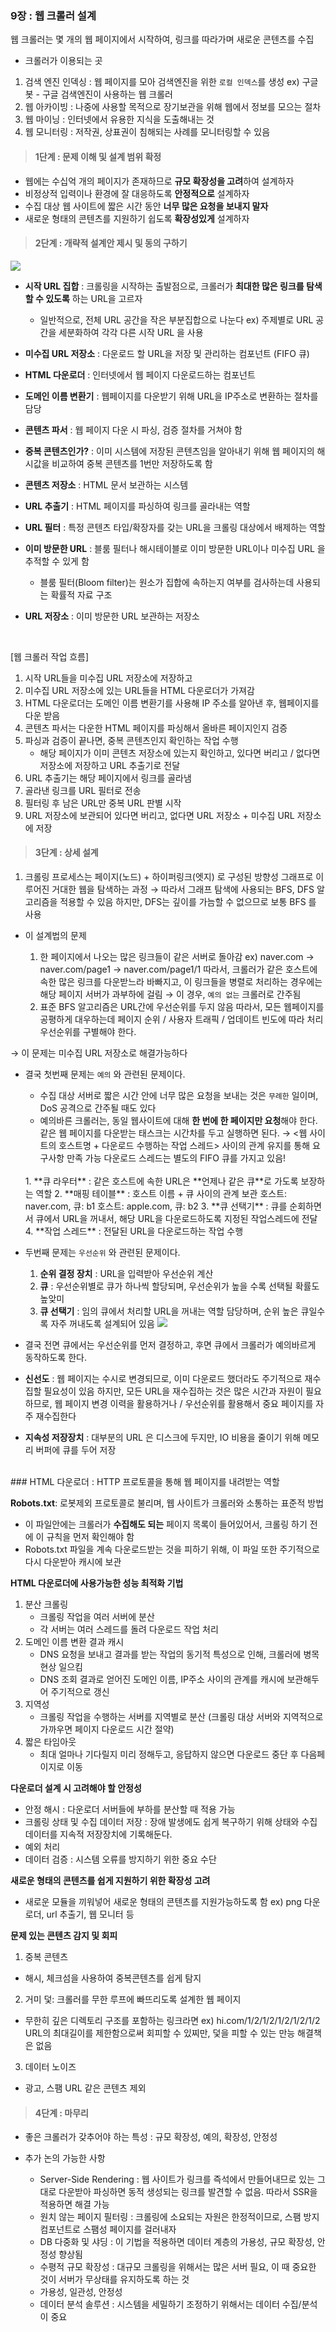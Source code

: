 ### 9장 : 웹 크롤러 설계
웹 크롤러는 몇 개의 웹 페이지에서 시작하여, 링크를 따라가며 새로운 콘텐츠를 수집
- 크롤러가 이용되는 곳
1. 검색 엔진 인덱싱 : 웹 페이지를 모아 검색엔진을 위한 `로컬 인덱스`를 생성 
ex) 구글봇 - 구글 검색엔진이 사용하는 웹 크롤러
2. 웹 아카이빙 : 나중에 사용할 목적으로 장기보관을 위해 웹에서 정보를 모으는 절차
3. 웹 마이닝 : 인터넷에서 유용한 지식을 도출해내는 것
4. 웹 모니터링 : 저작권, 상표권이 침해되는 사례를 모니터링할 수 있음

> #### 1단계 : 문제 이해 및 설계 범위 확정

- 웹에는 수십억 개의 페이지가 존재하므로 **규모 확장성을 고려**하여 설계하자
- 비정상적 입력이나 환경에 잘 대응하도록 **안정적으로** 설계하자
- 수집 대상 웹 사이트에 짧은 시간 동안 **너무 많은 요청을 보내지 말자**
- 새로운 형태의 콘텐츠를 지원하기 쉽도록 **확장성있게** 설계하자

> #### 2단계 : 개략적 설계안 제시 및 동의 구하기

![](https://velog.velcdn.com/images/eunz_juu/post/9fa393f3-ddfd-42f7-a00d-1b09607cc986/image.png)

- **시작 URL 집합** : 크롤링을 시작하는 출발점으로, 크롤러가 **최대한 많은 링크를 탐색할 수 있도록** 하는 URL을 고르자
	
    - 일반적으로, 전체 URL 공간을 작은 부분집합으로 나눈다
    ex) 주제별로 URL 공간을 세분화하여 각각 다른 시작 URL 을 사용
    
- **미수집 URL 저장소** : 다운로드 할 URL을 저장 및 관리하는 컴포넌트 (FIFO 큐)
- **HTML 다운로더** : 인터넷에서 웹 페이지 다운로드하는 컴포넌트
- **도메인 이름 변환기** : 웹페이지를 다운받기 위해 URL을 IP주소로 변환하는 절차를 담당
- **콘텐츠 파서** : 웹 페이지 다운 시 파싱, 검증 절차를 거쳐야 함
- **중복 콘텐츠인가?** : 이미 시스템에 저장된 콘텐츠임을 알아내기 위해 웹 페이지의 해시값을 비교하여 중복 콘텐츠를 1번만 저장하도록 함
- **콘텐츠 저장소** : HTML 문서 보관하는 시스템
- **URL 추출기** : HTML 페이지를 파싱하여 링크를 골라내는 역할
- **URL 필터** : 특정 콘텐츠 타입/확장자를 갖는 URL을 크롤링 대상에서 배제하는 역할
- **이미 방문한 URL** : 블룸 필터나 해시테이블로 이미 방문한 URL이나 미수집 URL 을 추적할 수 있게 함
	* 블룸 필터(Bloom filter)는 원소가 집합에 속하는지 여부를 검사하는데 사용되는 확률적 자료 구조
- **URL 저장소** : 이미 방문한 URL 보관하는 저장소

<br>

[웹 크롤러 작업 흐름]

1. 시작 URL들을 미수집 URL 저장소에 저장하고
2. 미수집 URL 저장소에 있는 URL들을 HTML 다운로더가 가져감
3. HTML 다운로더는 도메인 이름 변환기를 사용해 IP 주소를 알아낸 후, 웹페이지를 다운 받음
4. 콘텐츠 파서는 다운한 HTML 페이지를 파싱해서 올바른 페이지인지 검증
5. 파싱과 검증이 끝나면, 중복 콘텐츠인지 확인하는 작업 수행
	- 해당 페이지가 이미 콘텐츠 저장소에 있는지 확인하고, 있다면 버리고 / 없다면 저장소에 저장하고 URL 추출기로 전달
6. URL 추출기는 해당 페이지에서 링크를 골라냄
7. 골라낸 링크를 URL 필터로 전송
8. 필터링 후 남은 URL만 중복 URL 판별 시작
9. URL 저장소에 보관되어 있다면 버리고, 없다면 URL 저장소 + 미수집 URL 저장소에 저장

> #### 3단계 : 상세 설계

1. 크롤링 프로세스는 페이지(노드) + 하이퍼링크(엣지) 로 구성된 방향성 그래프로 이루어진 거대한 웹을 탐색하는 과정
→ 따라서 그래프 탐색에 사용되는 BFS, DFS 알고리즘을 적용할 수 있음
하지만, DFS는 깊이를 가늠할 수 없으므로 보통 BFS 를 사용

- 이 설계법의 문제
	
    1. 한 페이지에서 나오는 많은 링크들이 같은 서버로 돌아감
    ex) naver.com -> naver.com/page1 -> naver.com/page1/1
    따라서, 크롤러가 같은 호스트에 속한 많은 링크를 다운받느라 바빠지고, 이 링크들을 병렬로 처리하는 경우에는 해당 페이지 서버가 과부하에 걸림 
    → 이 경우, `예의 없는` 크롤러로 간주됨
    2. 표준 BFS 알고리즘은 URL간에 우선순위를 두지 않음
    따라서, 모든 웹페이지를 공평하게 대우하는데 페이지 순위 / 사용자 트래픽 / 업데이트 빈도에 따라 처리 우선순위를 구별해야 한다.
    
→ 이 문제는 미수집 URL 저장소로 해결가능하다

- 결국 첫번째 문제는 `예의` 와 관련된 문제이다.
    - 수집 대상 서버로 짧은 시간 안에 너무 많은 요청을 보내는 것은 `무례한` 일이며, DoS 공격으로 간주될 때도 있다
    -  예의바른 크롤러는, 동일 웹사이트에 대해 **한 번에 한 페이지만 요청**해야 한다.
    같은 웹 페이지를 다운받는 태스크는 시간차를 두고 실행하면 된다.
    → <웹 사이트의 호스트명 + 다운로드 수행하는 작업 스레드> 사이의 관계 유지를 통해 요구사항 만족 가능 
	다운로드 스레드는 별도의 FIFO 큐를 가지고 있음!
    <br>
    1. **큐 라우터** : 같은 호스트에 속한 URL은 **언제나 같은 큐**로 가도록 보장하는 역할
    2. **매핑 테이블** : 호스트 이름 + 큐 사이의 관계 보관
     	호스트: naver.com, 큐: b1
    	호스트: apple.com, 큐: b2
    3. **큐 선택기** : 큐를 순회하면서 큐에서 URL을 꺼내서, 해당 URL을 다운로드하도록 지정된 작업스레드에 전달
    4. **작업 스레드** : 전달된 URL을 다운로드하는 작업 수행
    <br>
- 두번째 문제는 `우선순위` 와 관련된 문제이다.
	
    1. **순위 결정 장치** : URL을 입력받아 우선순위 계산
    2. **큐** : 우선순위별로 큐가 하나씩 할당되며, 우선순위가 높을 수록 선택될 확률도 높앚미
    3. **큐 선택기** : 임의 큐에서 처리할 URL을 꺼내는 역할 담당하며, 순위 높은 큐일수록 자주 꺼내도록 설계되어 있음
    ![](https://velog.velcdn.com/images/eunz_juu/post/d177d8e8-25c8-4b72-8afa-228044fe01de/image.png)

- 결국 전면 큐에서는 우선순위를 먼저 결정하고, 후면 큐에서 크롤러가 예의바르게 동작하도록 한다.
    
- **신선도** : 웹 페이지는 수시로 변경되므로, 이미 다운로드 했더라도 주기적으로 재수집할 필요성이 있음
하지만, 모든 URL을 재수집하는 것은 많은 시간과 자원이 필요하므로, 웹 페이지 변경 이력을 활용하거나 / 우선순위를 활용해서 중요 페이지를 자주 재수집한다
- **지속성 저장장치** : 대부분의 URL 은 디스크에 두지만, IO 비용을 줄이기 위해 메모리 버퍼에 큐를 두어 저장

<br>
### HTML 다운로더 : HTTP 프로토콜을 통해 웹 페이지를 내려받는 역할

**Robots.txt**: 로봇제외 프로토콜로 불리며, 웹 사이트가 크롤러와 소통하는 표준적 방법
- 이 파일안에는 크롤러가 **수집해도 되는** 페이지 목록이 들어있어서, 크롤링 하기 전에 이 규칙을 먼저 확인해야 함
- Robots.txt 파일을 계속 다운로드받는 것을 피하기 위해, 이 파일 또한 주기적으로 다시 다운받아 캐시에 보관

**HTML 다운로더에 사용가능한 성능 최적화 기법**

1. 분산 크롤링
	- 크롤링 작업을 여러 서버에 분산
    - 각 서버는 여러 스레드를 돌려 다운로드 작업 처리
2. 도메인 이름 변환 결과 캐시
	- DNS 요청을 보내고 결과를 받는 작업의 동기적 특성으로 인해, 크롤러에 병목현상 일으킴
    - DNS 조회 결과로 얻어진 도메인 이름, IP주소 사이의 관계를 캐시에 보관해두어 주기적으로 갱신
3. 지역성
	- 크롤링 작업을 수행하는 서버를 지역별로 분산 (크롤링 대상 서버와 지역적으로 가까우면 페이지 다운로드 시간 절약)
4. 짧은 타임아웃
	- 최대 얼마나 기다릴지 미리 정해두고, 응답하지 않으면 다운로드 중단 후 다음페이지로 이동

**다운로더 설계 시 고려해야 할 안정성**
- 안정 해시 : 다운로더 서버들에 부하를 분산할 때 적용 가능
- 크롤링 상태 및 수집 데이터 저장 : 장애 발생에도 쉽게 복구하기 위해 상태와 수집 데이터를 지속적 저장장치에 기록해둔다.
- 예외 처리
- 데이터 검증 : 시스템 오류를 방지하기 위한 중요 수단

**새로운 형태의 콘텐츠를 쉽게 지원하기 위한 확장성 고려**
- 새로운 모듈을 끼워넣어 새로운 형태의 콘텐츠를 지원가능하도록 함
ex) png 다운로더, url 추출기, 웹 모니터 등

**문제 있는 콘텐츠 감지 및 회피**
1. 중복 콘텐츠
- 해시, 체크섬을 사용하여 중복콘텐츠를 쉽게 탐지

2. 거미 덫: 크롤러를 무한 루프에 빠뜨리도록 설계한 웹 페이지
- 무한히 깊은 디렉토리 구조를 포함하는 링크라면  ex) hi.com/1/2/1/2/1/2/1/2/1/2
URL의 최대길이를 제한함으로써 회피할 수 있찌만, 덫을 피할 수 있는 만능 해결책은 없음

3. 데이터 노이즈
- 광고, 스팸 URL 같은 콘텐츠 제외

> #### 4단계 : 마무리

- 좋은 크롤러가 갖추어야 하는 특성 : 규모 확장성, 예의, 확장성, 안정성
- 추가 논의 가능한 사항
	
    - Server-Side Rendering : 웹 사이트가 링크를 즉석에서 만들어내므로 있는 그대로 다운받아 파싱하면 동적 생성되는 링크를 발견할 수 없음. 따라서 SSR을 적용하면 해결 가능
    - 원치 않는 페이지 필터링 : 크롤링에 소요되는 자원은 한정적이므로, 스팸 방지 컴포넌트로 스팸성 페이지를 걸러내자
    - DB 다중화 및 샤딩 : 이 기법을 적용하면 데이터 계층의 가용성, 규모 확장성, 안정성 향상됨
    - 수평적 규모 확장성 : 대규모 크롤링을 위해서는 많은 서버 필요, 이 때 중요한 것이 서버가 무상태를 유지하도록 하는 것
    - 가용성, 일관성, 안정성
    - 데이터 분석 솔루션 : 시스템을 세밀하기 조정하기 위해서는 데이터 수집/분석이 중요